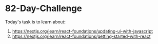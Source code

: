# 82-Day-Challenge

Today's task is to learn about:

1. https://nextjs.org/learn/react-foundations/updating-ui-with-javascript
2. https://nextjs.org/learn/react-foundations/getting-started-with-react
